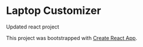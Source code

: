 # Laptop Customizer
Updated react project

This project was bootstrapped with [Create React App](https://github.com/facebook/create-react-app).
